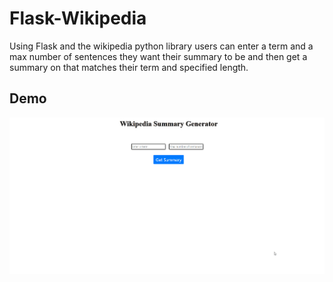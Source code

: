 # Flask-Wikipedia
Using  Flask and the wikipedia python library users can enter a term and a max number of sentences they want their summary to be
 and then get a summary on that matches their term and specified length.
## Demo
![](./images/demo.gif)